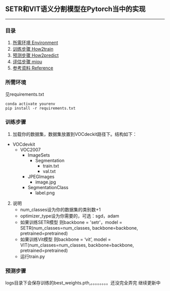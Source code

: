 ## SETR和VIT语义分割模型在Pytorch当中的实现
---
### 目录
1. [所需环境 Environment](###所需环境)
2. [训练步骤 How2train](#训练步骤)
3. [预测步骤 How2predict](#预测步骤)
4. [评估步骤 miou](#评估步骤)
5. [参考资料 Reference](#Reference)

### 所需环境
见requirements.txt
```shell
conda activate yourenv
pip install -r requirements.txt
```
### 训练步骤
1. 加载你的数据集，数据集放置到VOCdeckit路径下。结构如下：
- VOCdevkit
  - VOC2007
    - ImageSets
      - Segmentation
        - train.txt
        - val.txt
    - JPEGImages
      - image.jpg 
    - SegmentationClass
      - label.png

2. 说明
    - num_classes设为你的数据集的类别数+1
    - optimizer_type设为你需要的，可选：sgd，adam
    - 如果训练SETR模型 则backbone = 'setr'，model = SETR(num_classes=num_classes, backbone=backbone, pretrained=pretrained)
    - 如果训练Vit模型 则backbone = ‘vit’, model = VIT(num_classes=num_classes, backbone=backbone, pretrained=pretrained)
    - 运行train.py

### 预测步骤
logs目录下会保存训练的best_weights.pth,。。。。。。。。还没完全弄完 继续更新中
